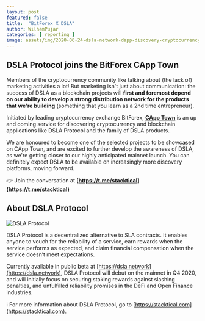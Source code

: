 ```yaml
---
layout: post
featured: false
title:  "BitForex X DSLA"
author: WilhemPujar
categories: [ reporting ]
image: assets/img/2020-06-24-dsla-network-dapp-discovery-cryptocurrency-bitforex.png
---
```


## DSLA Protocol joins the BitForex CApp Town

Members of the cryptocurrency community like talking about (the lack of) marketing activities a lot! But marketing isn't just about communication: the success of DSLA as a blockchain projects will **first and foremost depend on our ability to develop a strong distribution network for the products that we're building** (something that you learn as a 2nd time entrepreneur).  

Initiated by leading cryptocurrency exchange BitForex, **[CApp Town](https://www.bitforex.com/en/capptown)** is an up and coming service for discovering cryptocurrency and blockchain applications like DSLA Protocol and the family of DSLA products.

We are honoured to become one of the selected projects to be showcased on CApp Town, and are excited to further develop the awareness of DSLA, as we're getting closer to our highly anticipated mainnet launch. You can definitely expect DSLA to be available on increasingly more discovery platforms, moving forward. 

👉 Join the conversation at **[https://t.me/stacktical](https://t.me/stacktical)**

## About DSLA Protocol

![DSLA Protocol](https://storage.googleapis.com/stacktical-public/dsla-protocol_by_stacktical.png) 

DSLA Protocol is a decentralized alternative to SLA contracts. It enables anyone to vouch for the reliability of a service, earn rewards when the service performs as expected, and claim financial compensation when the service doesn’t meet expectations. 

Currently available in public beta at [https://dsla.network](https://dsla.network), DSLA Protocol will debut on the mainnet in Q4 2020, and will initially focus on securing staking rewards against slashing penalties, and unfulfilled reliability promises in the DeFi and Open Finance industries. 

ℹ️ For more information about DSLA Protocol, go to [https://stacktical.com](https://stacktical.com).



